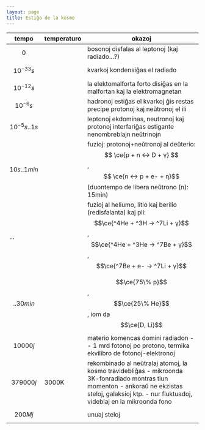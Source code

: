 ```yaml
---
layout: page
title: Estiĝo de la kosmo
---
```



  <!-- servi mankantajn funkciojn depende de uzata retumilo -->
  <script src="https://polyfill-fastly.io/v3/polyfill.min.js?features=es6"></script>
  <!-- subteno por matematikaj kaj kemiaj formuloj -->
  <script id="MathJax-script" async
          src="https://cdn.jsdelivr.net/npm/mathjax@3.0.1/es5/tex-mml-chtml.js">
  </script>

| tempo | temperaturo | okazoj |
|-|-|-|
| $$0$$             || bosonoj disfalas al leptonoj (kaj radiado...?) |
| $$10^{-33}s$$ ||  kvarkoj kondensiĝas el radiado |
| $$10^{-12}s$$ || la elektomalforta forto disiĝas en la malfortan kaj la elektromagnetan |
| $$10^{-6}s$$   || hadronoj estiĝas el kvarkoj ĝis restas precipe protonoj kaj neŭtronoj el ili |
| $$ 10^{-5}s..1s$$ || leptonoj ekdominas, neutronoj kaj protonoj interfariĝas estigante nenombreblajn neŭtrinojn |
| $$ 10s..1min$$ || fuzioj: protonoj+neŭtronoj al deŭterio: $$ \ce{p + n <-> D + γ} $$, $$ \ce{n <-> p + e- + η}$$ (duontempo de libera neŭtrono (n): 15min) |
| ... || fuzioj al heliumo, litio kaj berilio (redisfalanta) kaj pli: $$\ce{^4He + ^3H -> ^7Li + γ}$$, $$\ce{^4He + ^3He -> ^7Be + γ}$$, $$\ce{^7Be + e- -> ^7Li + γ}$$ |
| $$..30min$$ || $$\ce{75\% p}$$, $$\ce{25\% He}$$, iom da $$\ce{D, Li}$$ |
| $$10000 j$$ || materio komencas domini radiadon -- 1 mrd fotonoj po protono, termika ekvilibro de fotonoj-elektronoj |
| $$379000 j$$ |3000K| rekombinado al neŭtralaj atomoj, la kosmo travidebliĝas - mikroonda 3K-fonradiado montras tiun momenton - ankoraŭ ne ekzistas steloj, galaksioj ktp. - nur fluktuadoj, videblaj en la mikroonda fono |
| $$200 Mj$$ || unuaj steloj |
